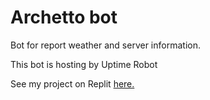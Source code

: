 # Archetto bot
Bot for report weather and server information.

This bot is hosting by Uptime Robot

See my project on Replit [here.](https://replit.com/@Oniichan7217/Archetto)
